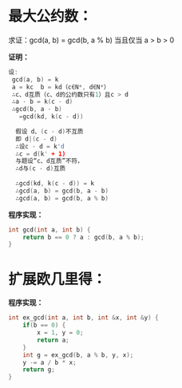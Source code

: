 # 最大公约数：

求证：gcd(a, b) = gcd(b, a % b) 当且仅当 a > b > 0

**证明：**

```c++
设:
 gcd(a, b) = k
 a = kc  b = kd（c∈N*, d∈N*）
 ∴c、d互质（c、d的公约数只有1）且c > d
 ∴a - b = k(c - d)
 ∴gcd(b, a - b)
   =gcd(kd, k(c - d))
       
  假设 d、(c - d)不互质
  即 d|(c - d)
  ∴设c - d = k'd
  ∴c = d(k' + 1)
  与题设“c、d互质”不符，
  ∴d与(c - d)互质
       
  ∴gcd(kd, k(c - d)) = k
  ∴gcd(a, b) = gcd(b, a - b)
  ∴gcd(a, b) = gcd(b, a % b)
```

**程序实现：**
```c++
int gcd(int a, int b) {
	return b == 0 ? a : gcd(b, a % b);
}
```

# 扩展欧几里得：

**程序实现：**
```c++
int ex_gcd(int a, int b, int &x, int &y) {
	if(b == 0) {
		x = 1, y = 0;
		return a;
	}
	int g = ex_gcd(b, a % b, y, x);
	y -= a / b * x;
	return g;
}
```
